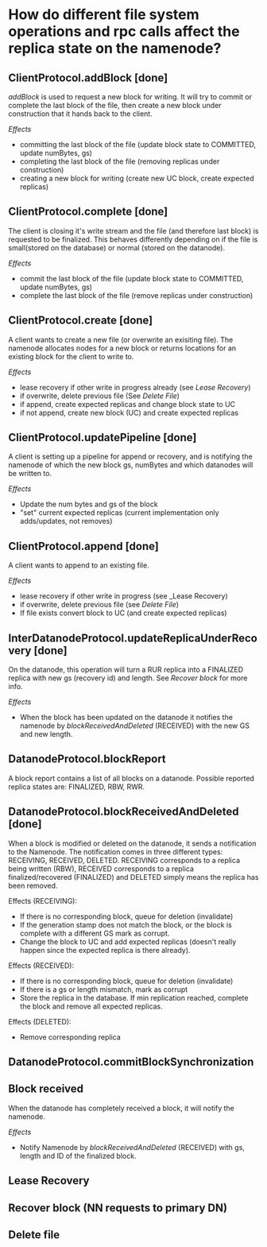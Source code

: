 # How do different file system operations and rpc calls affect the replica state on the namenode?

## ClientProtocol.addBlock [done]
_addBlock_ is used to request a new block for writing.
It will try to commit or complete the last block of the file, then create a 
new block under construction that it hands back to the client.

*Effects*
* committing the last block of the file (update block state
 to COMMITTED, update numBytes, gs)
* completing the last block of the file (removing replicas under construction)
* creating a new block for writing (create new UC block, create expected 
replicas)

## ClientProtocol.complete [done]
The client is closing it's write stream and the file (and therefore last 
block) is requested to be finalized. This behaves differently depending on if
 the file is small(stored on the database) or normal (stored on the datanode).

*Effects*
* commit the last block of the file (update block state to COMMITTED, update 
numBytes, gs)
* complete the last block of the file (remove replicas under construction)

## ClientProtocol.create [done]
A client wants to create a new file (or overwrite an exisiting file). The 
namenode allocates nodes for a new block or returns locations for an existing
 block for the client to write to.

*Effects*
* lease recovery if other write in progress already (see _Lease Recovery_)
* if overwrite, delete previous file (See _Delete File_)
* if append, create expected replicas and change block state to UC
* if not append, create new block (UC) and create expected replicas

## ClientProtocol.updatePipeline [done]
A client is setting up a pipeline for append or recovery, and is notifying 
the namenode of which the new block gs, numBytes and which datanodes will
 be written to.

*Effects*
* Update the num bytes and gs of the block
* "set" current expected replicas (current implementation only adds/updates, 
not removes)

## ClientProtocol.append [done]
A client wants to append to an existing file.

*Effects*
* lease recovery if other write in progress (see _Lease Recovery)
* if overwrite, delete previous file (see _Delete File_)
* If file exists convert block to UC (and create expected replicas)

## InterDatanodeProtocol.updateReplicaUnderRecovery [done]
On the datanode, this operation will turn a RUR replica into a FINALIZED 
replica with new gs (recovery id) and length. See _Recover block_ for more 
info.

*Effects*
* When the block has been updated on the datanode it notifies the namenode by 
_blockReceivedAndDeleted_ (RECEIVED) with the new GS and new length.

## DatanodeProtocol.blockReport
A block report contains a list of all blocks on a datanode. Possible 
reported replica states are: FINALIZED, RBW, RWR.




## DatanodeProtocol.blockReceivedAndDeleted [done]
When a block is modified or deleted on the datanode, it sends a notification 
to the Namenode. The notification comes in three different types: RECEIVING, 
RECEIVED, DELETED. RECEIVING corresponds to a replica being written (RBW), 
RECEIVED corresponds to a replica finalized/recovered (FINALIZED) and DELETED
 simply means the replica has been removed.

Effects (RECEIVING):
* If there is no corresponding block, queue for deletion (invalidate)
* If the generation stamp does not match the block, or the block is complete 
with a different GS mark as corrupt.
* Change the block to UC and add expected replicas (doesn't really happen 
since the expected replica is there already).

Effects (RECEIVED):
* If there is no corresponding block, queue for deletion (invalidate)
* If there is a gs or length mismatch, mark as corrupt
* Store the replica in the database. If min replication reached, complete the 
block and remove all expected replicas.

Effects (DELETED):
* Remove corresponding replica

## DatanodeProtocol.commitBlockSynchronization

## Block received
When the datanode has completely received a block, it will notify the namenode.

*Effects*
* Notify Namenode by _blockReceivedAndDeleted_ (RECEIVED) with gs, length and 
ID of the finalized block.

## Lease Recovery

## Recover block (NN requests to primary DN)

## Delete file